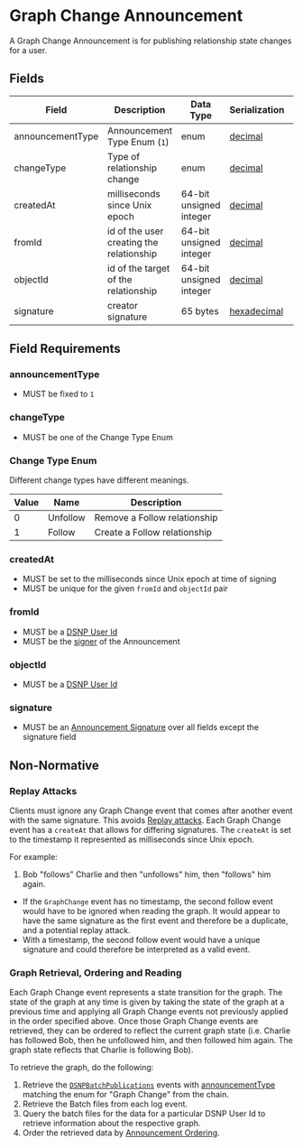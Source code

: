 # Graph Change Announcement

A Graph Change Announcement is for publishing relationship state changes for a user.

## Fields

| Field | Description | Data Type | Serialization | Parquet Type | Bloom Filter |
| ----- | ----------- | --------- | ------------- | ------------ | ------------ |
| announcementType | Announcement Type Enum (`1`) | enum | [decimal](../Serializations.md#decimal) | `INT32` | no |
| changeType | Type of relationship change | enum | [decimal](../Serializations.md#decimal) | `INT32` | no
| createdAt | milliseconds since Unix epoch | 64-bit unsigned integer | [decimal](../Serializations.md#decimal) | `UINT_64` | no
| fromId | id of the user creating the relationship | 64-bit unsigned integer | [decimal](../Serializations.md#decimal) | `UINT_64` | YES
| objectId | id of the target of the relationship | 64-bit unsigned integer | [decimal](../Serializations.md#decimal) | `UINT_64` | YES
| signature | creator signature | 65 bytes | [hexadecimal](../Serializations.md#hexadecimal) | `BYTE_ARRAY` | no

## Field Requirements

### announcementType

- MUST be fixed to `1`

### changeType

- MUST be one of the Change Type Enum

### Change Type Enum

Different change types have different meanings.

| Value | Name | Description |
| ----- |----- | ----------- |
| 0 | Unfollow | Remove a Follow relationship |
| 1 | Follow | Create a Follow relationship |

### createdAt

- MUST be set to the milliseconds since Unix epoch at time of signing
- MUST be unique for the given `fromId` and `objectId` pair

### fromId

- MUST be a [DSNP User Id](../Identifiers.md#dsnp-user-id)
- MUST be the [signer](../Signatures.md) of the Announcement

### objectId

- MUST be a [DSNP User Id](../Identifiers.md#dsnp-user-id)

### signature

- MUST be an [Announcement Signature](../Signatures.md) over all fields except the signature field

## Non-Normative

### Replay Attacks

Clients must ignore any Graph Change event that comes after another event with the same signature.
This avoids [Replay attacks](https://en.wikipedia.org/wiki/Replay_attack).
Each Graph Change event has a `createAt` that allows for differing signatures.
The `createAt` is set to the timestamp it represented as milliseconds since Unix epoch.

For example:
1. Bob "follows" Charlie and then "unfollows" him, then "follows" him again.
  - If the `GraphChange` event has no timestamp, the second follow event would have to be ignored when reading the graph.
    It would appear to have the same signature as the first event and therefore be a duplicate, and a potential replay attack.
  - With a timestamp, the second follow event would have a unique signature and could therefore be interpreted as a valid event.


### Graph Retrieval, Ordering and Reading
Each Graph Change event represents a state transition for the graph.
The state of the graph at any time is given by taking the state of the graph at a previous time and applying all Graph Change events not previously applied in the order specified above.
Once those Graph Change events are retrieved, they can be ordered to reflect the current graph state
(i.e. Charlie has followed Bob, then he unfollowed him, and then followed him again. The graph state reflects that Charlie is following Bob).

To retrieve the graph, do the following:
1. Retrieve the [`DSNPBatchPublications`](../BatchPublications.md) events with [announcementType](../Announcements.md#announcement-types) matching the enum for "Graph Change" from the chain.
1. Retrieve the Batch files from each log event.
1. Query the batch files for the data for a particular DSNP User Id to retrieve information about the respective graph.
1. Order the retrieved data by [Announcement Ordering](../Announcements.md#ordering-announcements).
